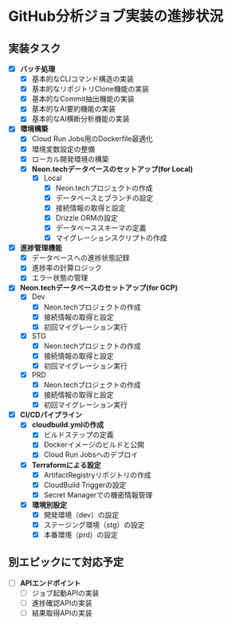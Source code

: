 # GitHub分析ジョブ実装の進捗状況

## 実装タスク

- [x] **バッチ処理**
  - [x] 基本的なCLIコマンド構造の実装
  - [x] 基本的なリポジトリClone機能の実装
  - [x] 基本的なCommit抽出機能の実装
  - [x] 基本的なAI要約機能の実装
  - [x] 基本的なAI横断分析機能の実装

- [x] **環境構築**
  - [x] Cloud Run Jobs用のDockerfile最適化
  - [x] 環境変数設定の整備
  - [x] ローカル開発環境の構築
  - [x] **Neon.techデータベースのセットアップ(for Local)**
    - [x] Local
      - [x] Neon.techプロジェクトの作成
      - [x] データベースとブランチの設定
      - [x] 接続情報の取得と設定
      - [x] Drizzle ORMの設定
      - [x] データベーススキーマの定義
      - [x] マイグレーションスクリプトの作成

- [x] **進捗管理機能**
  - [x] データベースへの進捗状態記録
  - [x] 進捗率の計算ロジック
  - [x] エラー状態の管理

- [x] **Neon.techデータベースのセットアップ(for GCP)**
  - [x] Dev
    - [x] Neon.techプロジェクトの作成
    - [x] 接続情報の取得と設定
    - [x] 初回マイグレーション実行
  - [x] STG
    - [x] Neon.techプロジェクトの作成
    - [x] 接続情報の取得と設定
    - [x] 初回マイグレーション実行
  - [x] PRD
    - [x] Neon.techプロジェクトの作成
    - [x] 接続情報の取得と設定
    - [x] 初回マイグレーション実行

- [x] **CI/CDパイプライン**
  - [x] **cloudbuild.ymlの作成**
    - [x] ビルドステップの定義
    - [x] Dockerイメージのビルドと公開
    - [x] Cloud Run Jobsへのデプロイ
  - [x] **Terraformによる設定**
    - [x] ArtifactRegistryリポジトリの作成
    - [x] CloudBuild Triggerの設定
    - [x] Secret Managerでの機密情報管理
  - [x] **環境別設定**
    - [x] 開発環境（dev）の設定
    - [x] ステージング環境（stg）の設定
    - [x] 本番環境（prd）の設定

## 別エピックにて対応予定

- [ ] **APIエンドポイント**
  - [ ] ジョブ起動APIの実装
  - [ ] 進捗確認APIの実装
  - [ ] 結果取得APIの実装
